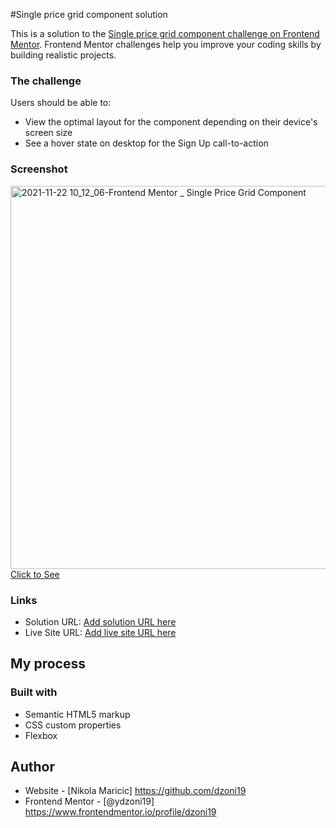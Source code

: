 #Single price grid component solution

This is a solution to the [Single price grid component challenge on Frontend Mentor](https://www.frontendmentor.io/challenges/single-price-grid-component-5ce41129d0ff452fec5abbbc). Frontend Mentor challenges help you improve your coding skills by building realistic projects. 

### The challenge

Users should be able to:

- View the optimal layout for the component depending on their device's screen size
- See a hover state on desktop for the Sign Up call-to-action

### Screenshot

<img width="613" alt="2021-11-22 10_12_06-Frontend Mentor _ Single Price Grid Component" src="https://user-images.githubusercontent.com/63516391/142834161-21fff337-c347-4d1a-9cc9-b9a0151173c3.png">
<a href="https://dzoni19.github.io/Single-price-grid-component-solution/">Click to See</a>



### Links

- Solution URL: [Add solution URL here](https://your-solution-url.com)
- Live Site URL: [Add live site URL here](https://your-live-site-url.com)

## My process

### Built with

- Semantic HTML5 markup
- CSS custom properties
- Flexbox



## Author

- Website - [Nikola Maricic] https://github.com/dzoni19
- Frontend Mentor - [@ydzoni19] https://www.frontendmentor.io/profile/dzoni19
